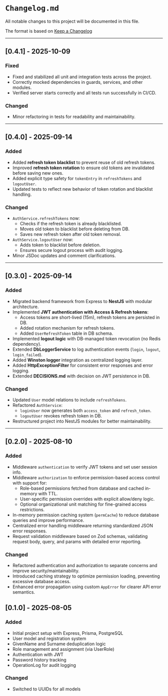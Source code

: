 # `Changelog.md`

All notable changes to this project will be documented in this file.

The format is based on [Keep a Changelog](https://keepachangelog.com/en/1.0.0/)

---

## [0.4.1] - 2025-10-09

### Fixed

- Fixed and stabilized all unit and integration tests across the project.
- Correctly mocked dependencies in guards, services, and other modules.
- Verified server starts correctly and all tests run successfully in CI/CD.

### Changed

- Minor refactoring in tests for readability and maintainability.

---

## [0.4.0] - 2025-09-14

### Added

- Added **refresh token blacklist** to prevent reuse of old refresh tokens.
- Improved **refresh token rotation** to ensure old tokens are invalidated before saving new ones.
- Added explicit type safety for `tokenEntry` in `refreshTokens` and `logoutUser`.
- Updated tests to reflect new behavior of token rotation and blacklist handling.

### Changed

- `AuthService.refreshTokens` now:
  - Checks if the refresh token is already blacklisted.
  - Moves old token to blacklist before deleting from DB.
  - Saves new refresh token after old token removal.
- `AuthService.logoutUser` now:
  - Adds token to blacklist before deletion.
  - Ensures secure logout process with audit logging.
- Minor JSDoc updates and comment clarifications.

---

## [0.3.0] - 2025-09-14

### Added

- Migrated backend framework from Express to **NestJS** with modular architecture.
- Implemented **JWT authentication with Access & Refresh tokens**:
  - Access tokens are short-lived (15m), refresh tokens are persisted in DB.
  - Added rotation mechanism for refresh tokens.
  - Added `UserRefreshToken` table in DB schema.
- Implemented **logout logic** with DB-managed token revocation (no Redis dependency).
- Extended **DbLoggerService** to log authentication events (`login`, `logout`, `login_failed`).
- Added **Winston logger** integration as centralized logging layer.
- Added **HttpExceptionFilter** for consistent error responses and error logging.
- Extended **DECISIONS.md** with decision on JWT persistence in DB.

### Changed

- Updated `User` model relations to include `refreshTokens`.
- Refactored `AuthService`:
  - `loginUser` now generates both `access_token` and `refresh_token`.
  - `logoutUser` revokes refresh token in DB.
- Restructured project into NestJS modules for better maintainability.

---

## [0.2.0] - 2025-08-10

### Added

- Middleware `authentication` to verify JWT tokens and set user session info.
- Middleware `authorization` to enforce permission-based access control with support for:
  - Role-based permissions fetched from database and cached in-memory with TTL.
  - User-specific permission overrides with explicit allow/deny logic.
  - Optional organizational unit matching for fine-grained access restrictions.
- In-memory permission caching system (`permCache`) to reduce database queries and improve performance.
- Centralized error handling middleware returning standardized JSON error responses.
- Request validation middleware based on Zod schemas, validating request body, query, and params with detailed error reporting.

### Changed

- Refactored authentication and authorization to separate concerns and improve security/maintainability.
- Introduced caching strategy to optimize permission loading, preventing excessive database access.
- Enhanced error propagation using custom `AppError` for clearer API error semantics.

## [0.1.0] - 2025-08-05

### Added

- Initial project setup with Express, Prisma, PostgreSQL
- User model and registration system
- GivenName and Surname deduplication logic
- Role management and assignment (via UserRole)
- Authentication with JWT
- Password history tracking
- OperationLog for audit logging

### Changed

- Switched to UUIDs for all models
